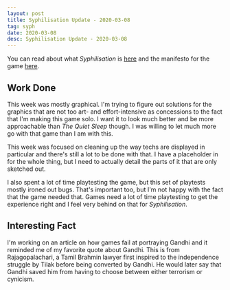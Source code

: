 ```yaml
---
layout: post
title: Syphilisation Update - 2020-03-08
tag: syph
date: 2020-03-08
desc: Syphilisation Update - 2020-03-08
---
```



You can read about what *Syphilisation* is [here](/blog/syph/announce) and the manifesto for the game [here](/blog/syph/newManifesto).

## Work Done

This week was mostly graphical. I'm trying to figure out solutions for the graphics that are not too art- and effort-intensive as concessions to the fact that I'm making this game solo. I want it to look much better and be more approachable than *The Quiet Sleep* though. I was willing to let much more go with that game than I am with this.


This week was focused on cleaning up the way techs are displayed in particular and there's still a lot to be done with that. I have a placeholder in for the whole thing, but I need to actually detail the parts of it that are only sketched out.


I also spent a lot of time playtesting the game, but this set of playtests mostly ironed out bugs. That's important too, but I'm not happy with the fact that the game needed that. Games need a lot of time playtesting to get the experience right and I feel very behind on that for *Syphilisation*.
## Interesting Fact

I'm working on an article on how games fail at portraying Gandhi and it reminded me of my favorite quote about Gandhi. This is from Rajagopalachari, a Tamil Brahmin lawyer first inspired to the independence struggle by Tilak before being converted by Gandhi. He would later say that Gandhi saved him from having to choose between either terrorism or cynicism.


